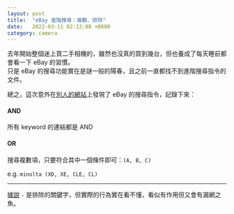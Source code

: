 ```yaml
---
layout: post
title:  "eBay 進階搜尋：複數、排除"
date:   2022-03-11 02:12:08 +0800 
category: camera
---
```


去年開始整個迷上買二手相機的，雖然也沒真的買到幾台，但也養成了每天睡前都會看一下 eBay 的習慣。  
只是 eBay 的搜尋功能實在是謎一般的陽春，且之前一直都找不到進階搜尋指令的文件。

總之，這次意外在[別人的網站](https://www.kenrockwell.com/olympus/35-sp.htm)上發現了 eBay 的搜尋指令，記錄下來：

#### AND

所有 keyword 的連結都是 AND

#### OR

搜尋複數項，只要符合其中一個條件即可：`(A, B, C)`

e.g.
`minolta (XD, XE, CLE, CL)`

---

[據說](https://community.ebay.com/t5/Buying/How-to-use-Boolean-operators-in-ebay-search/td-p/29941476) `-` 是排除的關鍵字，但實際的行為實在看不懂，看似有作用但又會有漏網之魚。

